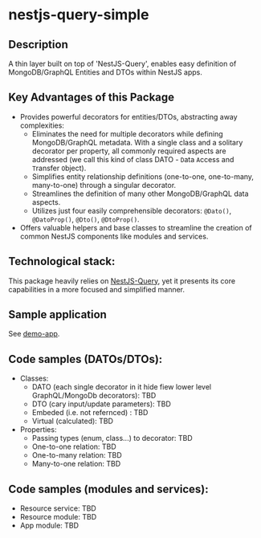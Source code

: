 # nestjs-query-simple

## Description
A thin layer built on top of 'NestJS-Query', enables easy definition of MongoDB/GraphQL Entities and DTOs within NestJS apps.

## Key Advantages of this Package
* Provides powerful decorators for entities/DTOs, abstracting away complexities:
    *  Eliminates the need for multiple decorators while defining MongoDB/GraphQL metadata. With a single class and a solitary decorator per property, all commonly required aspects are addressed (we call this kind of class DATO - `D`ata `A`ccess and `T`ransfer `O`bject).
    * Simplifies entity relationship definitions (one-to-one, one-to-many, many-to-one) through a singular decorator.
    * Streamlines the definition of many other MongoDB/GraphQL data aspects.
    * Utilizes just four easily comprehensible decorators: `@Dato()`, `@DatoProp()`, `@Dto()`, `@DtoProp()`.
* Offers valuable helpers and base classes to streamline the creation of common NestJS components like modules and services.

## Technological stack: 
This package heavily relies on [NestJS-Query](https://tripss.github.io/nestjs-query/), yet it presents its core capabilities in a more focused and simplified manner.

## Sample application
See [demo-app](https://github.com/choresh/nestjs-query-simple/blob/main/examples/demo-app/README.md).

## Code samples (DATOs/DTOs):
* Classes:
    - DATO (each single decorator in it hide fiew lower level GraphQL/MongoDb decorators): TBD
    - DTO (cary input/update parameters): TBD
    - Embeded (i.e. not refernced) : TBD
    - Virtual (calculated): TBD
* Properties:
    - Passing types (enum, class...) to decorator: TBD
    - One-to-one relation: TBD
    - One-to-many relation: TBD
    - Many-to-one relation: TBD

## Code samples (modules and services):
* Resource service: TBD
* Resource module: TBD
* App module: TBD

